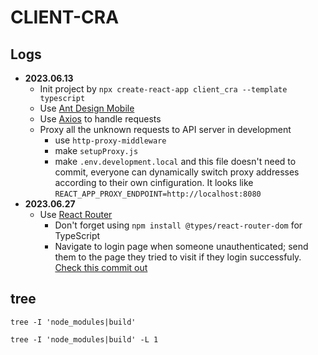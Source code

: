 # CLIENT-CRA

## Logs

- **2023.06.13**
  - Init project by `npx create-react-app client_cra --template typescript`
  - Use [Ant Design Mobile](https://mobile.ant.design/zh)
  - Use [Axios](https://www.axios-http.cn/docs/intro) to handle requests
  - Proxy all the unknown requests to API server in development
    - use `http-proxy-middleware`
    - make `setupProxy.js`
    - make `.env.development.local` and this file doesn't need to commit, everyone can dynamically switch proxy addresses according to their own cinfiguration. It looks like `REACT_APP_PROXY_ENDPOINT=http://localhost:8080`
- **2023.06.27**
  - Use [React Router](https://reactrouter.com/en/main)
    - Don't forget using `npm install @types/react-router-dom` for TypeScript
    - Navigate to login page when someone unauthenticated; send them to the page they tried to visit if they login successfuly. [Check this commit out](https://github.com/ryan-deploy/client_cra/commit/aa5d13fb707ffb9d245bafa7f3852a86aecd18e2)

## tree

`tree -I 'node_modules|build'`

`tree -I 'node_modules|build' -L 1`
